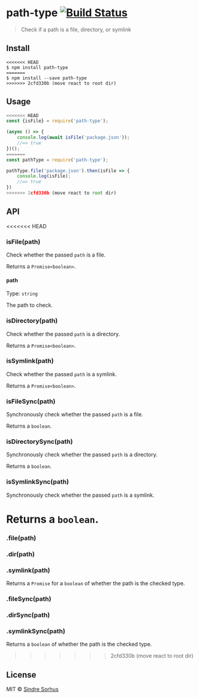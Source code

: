 # path-type [![Build Status](https://travis-ci.org/sindresorhus/path-type.svg?branch=master)](https://travis-ci.org/sindresorhus/path-type)

> Check if a path is a file, directory, or symlink


## Install

```
<<<<<<< HEAD
$ npm install path-type
=======
$ npm install --save path-type
>>>>>>> 2cfd330b (move react to root dir)
```


## Usage

```js
<<<<<<< HEAD
const {isFile} = require('path-type');

(async () => {
	console.log(await isFile('package.json'));
	//=> true
})();
=======
const pathType = require('path-type');

pathType.file('package.json').then(isFile => {
	console.log(isFile);
	//=> true
})
>>>>>>> 2cfd330b (move react to root dir)
```


## API

<<<<<<< HEAD
### isFile(path)

Check whether the passed `path` is a file.

Returns a `Promise<boolean>`.

#### path

Type: `string`

The path to check.

### isDirectory(path)

Check whether the passed `path` is a directory.

Returns a `Promise<boolean>`.

### isSymlink(path)

Check whether the passed `path` is a symlink.

Returns a `Promise<boolean>`.

### isFileSync(path)

Synchronously check whether the passed `path` is a file.

Returns a `boolean`.

### isDirectorySync(path)

Synchronously check whether the passed `path` is a directory.

Returns a `boolean`.

### isSymlinkSync(path)

Synchronously check whether the passed `path` is a symlink.

Returns a `boolean`.
=======
### .file(path)
### .dir(path)
### .symlink(path)

Returns a `Promise` for a `boolean` of whether the path is the checked type.

### .fileSync(path)
### .dirSync(path)
### .symlinkSync(path)

Returns a `boolean` of whether the path is the checked type.
>>>>>>> 2cfd330b (move react to root dir)


## License

MIT © [Sindre Sorhus](https://sindresorhus.com)
